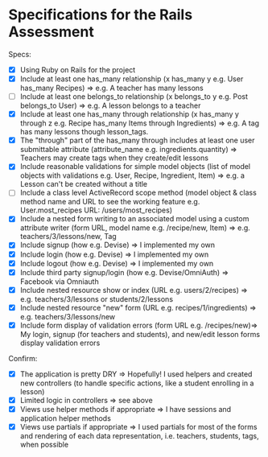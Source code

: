 # Specifications for the Rails Assessment

Specs:
- [x] Using Ruby on Rails for the project
- [x] Include at least one has_many relationship (x has_many y e.g. User has_many Recipes) => e.g. A teacher has many lessons
- [ ] Include at least one belongs_to relationship (x belongs_to y e.g. Post belongs_to User) => e.g. A lesson belongs to a teacher
- [x] Include at least one has_many through relationship (x has_many y through z e.g. Recipe has_many Items through Ingredients) => e.g. A tag has many lessons though lesson_tags. 
- [x] The "through" part of the has_many through includes at least one user submittable attribute (attribute_name e.g. ingredients.quantity) => Teachers may create tags when they create/edit lessons
- [x] Include reasonable validations for simple model objects (list of model objects with validations e.g. User, Recipe, Ingredient, Item) => e.g. a Lesson can't be created without a title
- [ ] Include a class level ActiveRecord scope method (model object & class method name and URL to see the working feature e.g. User.most_recipes URL: /users/most_recipes)
- [x] Include a nested form writing to an associated model using a custom attribute writer (form URL, model name e.g. /recipe/new, Item) => e.g. teachers/3/lessons/new, Tag
- [x] Include signup (how e.g. Devise) => I implemented my own
- [x] Include login (how e.g. Devise) => I implemented my own
- [x] Include logout (how e.g. Devise) => I implemented my own
- [x] Include third party signup/login (how e.g. Devise/OmniAuth) => Facebook via Omniauth
- [x] Include nested resource show or index (URL e.g. users/2/recipes) => e.g. teachers/3/lessons or students/2/lessons
- [x] Include nested resource "new" form (URL e.g. recipes/1/ingredients) => e.g. teachers/3/lessons/new
- [x] Include form display of validation errors (form URL e.g. /recipes/new)=> My login, signup (for teachers and students), and new/edit lesson forms display validation errors

Confirm:
- [x] The application is pretty DRY => Hopefully! I used helpers and created new controllers (to handle specific actions, like a student enrolling in a lesson)
- [x] Limited logic in controllers => see above
- [x] Views use helper methods if appropriate => I have sessions and application helper methods
- [x] Views use partials if appropriate => I used partials for most of the forms and rendering of each data representation, i.e. teachers, students, tags, when possible